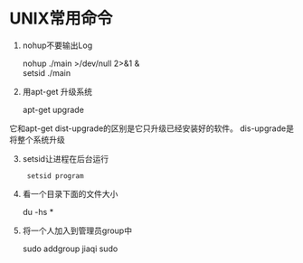 # UNIX常用命令
1. nohup不要输出Log

	nohup ./main >/dev/null 2>&1 &     
	setsid ./main

2. 用apt-get 升级系统

	apt-get upgrade

它和apt-get dist-upgrade的区别是它只升级已经安装好的软件。 dis-upgrade是将整个系统升级  


3. setsid让进程在后台运行

	    setsid program
    
4. 看一个目录下面的文件大小

	du -hs *

5. 将一个人加入到管理员group中

	 sudo addgroup jiaqi sudo

